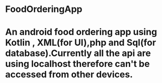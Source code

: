 # FoodOrderingApp
# An android food ordering app using Kotlin , XML(for UI),php and Sql(for database).Currently all the api are using localhost therefore can't be accessed from other devices.
